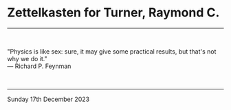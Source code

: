 # Zettelkasten for Turner, Raymond C.

---

</br>

"Physics is like sex: sure, it may give some practical results, but that's not why we do it."\
  ― Richard P. Feynman

</br>

---
Sunday 17th December 2023
